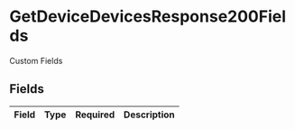 # GetDeviceDevicesResponse200Fields

Custom Fields


## Fields

| Field       | Type        | Required    | Description |
| ----------- | ----------- | ----------- | ----------- |